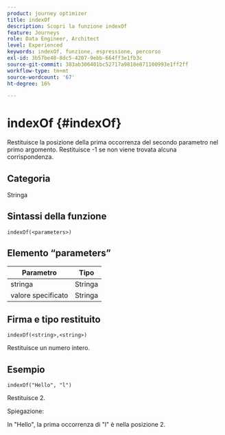 ```yaml
---
product: journey optimizer
title: indexOf
description: Scopri la funzione indexOf
feature: Journeys
role: Data Engineer, Architect
level: Experienced
keywords: indexOf, funzione, espressione, percorso
exl-id: 3b57be48-8dc5-4207-9ebb-664ff3e1fb3c
source-git-commit: 383ab306401bc52717a9818e871100993e1ff2ff
workflow-type: tm+mt
source-wordcount: '67'
ht-degree: 16%

---
```


# indexOf {#indexOf}

Restituisce la posizione della prima occorrenza del secondo parametro nel primo argomento. Restituisce -1 se non viene trovata alcuna corrispondenza.

## Categoria

Stringa

## Sintassi della funzione

`indexOf(<parameters>)`

## Elemento “parameters”

| Parametro | Tipo |
|-----------|------------------|
| stringa | Stringa |
| valore specificato | Stringa |

## Firma e tipo restituito

`indexOf(<string>,<string>)`

Restituisce un numero intero.

## Esempio

`indexOf("Hello", "l")`

Restituisce 2.

Spiegazione:

In &quot;Hello&quot;, la prima occorrenza di &quot;l&quot; è nella posizione 2.
